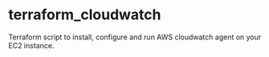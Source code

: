# terraform_cloudwatch
Terraform script to install, configure and run AWS cloudwatch agent on your EC2 instance.
